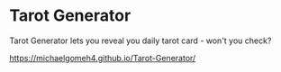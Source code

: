 # Tarot Generator
 Tarot Generator lets you reveal you daily tarot card - won't you check?

https://michaelgomeh4.github.io/Tarot-Generator/
